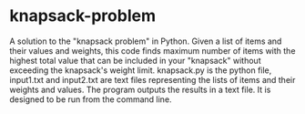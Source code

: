 # knapsack-problem
A solution to the "knapsack problem" in Python. Given a list of items and their values and weights, this code finds maximum number of items with the highest total value that can be included in your "knapsack" without exceeding the knapsack's weight limit. knapsack.py is the python file, input1.txt and input2.txt are text files representing the lists of items and their weights and values. The program outputs the results in a text file. It is designed to be run from the command line.
